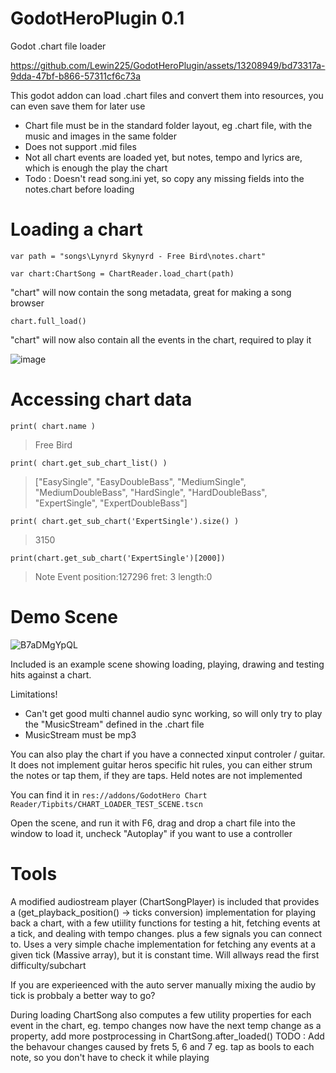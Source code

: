 # GodotHeroPlugin 0.1
Godot .chart file loader


https://github.com/Lewin225/GodotHeroPlugin/assets/13208949/bd73317a-9dda-47bf-b866-57311cf6c73a


This godot addon can load .chart files and convert them into resources, you can even save them for later use

* Chart file must be in the standard folder layout, eg .chart file, with the music and images in the same folder
* Does not support .mid files
* Not all chart events are loaded yet, but notes, tempo and  lyrics are, which is enough the play the chart
* Todo : Doesn't read song.ini yet, so copy any missing fields into the notes.chart before loading


# Loading a chart

`var path = "songs\Lynyrd Skynyrd - Free Bird\notes.chart"`

`var chart:ChartSong = ChartReader.load_chart(path)`

"chart" will now contain the song metadata, great for making a song browser

`chart.full_load()`

"chart" will now also contain all the events in the chart, required to play it

![image](https://github.com/Lewin225/GodotHeroPlugin/assets/13208949/a0c972ab-831f-4925-9599-2d2c6dc47e9e)


# Accessing chart data

`print( chart.name )`
>Free Bird

`print( chart.get_sub_chart_list() )`
>["EasySingle", "EasyDoubleBass", "MediumSingle", "MediumDoubleBass", "HardSingle", "HardDoubleBass", "ExpertSingle", "ExpertDoubleBass"]

`print( chart.get_sub_chart('ExpertSingle').size() )`
> 3150

`print(chart.get_sub_chart('ExpertSingle')[2000])`
> Note Event position:127296  fret: 3 length:0

# Demo Scene

![B7aDMgYpQL](https://github.com/Lewin225/GodotHeroPlugin/assets/13208949/17e758a8-6205-40bc-bf1d-57629ea7f2f8)



Included is an example scene showing loading, playing, drawing and testing hits against a chart. 

Limitations! 
* Can't get good multi channel audio sync working, so will only try to play the "MusicStream" defined in the .chart file
* MusicStream must be mp3

You can also play the chart if you have a connected xinput controler / guitar. It does not implement guitar heros specific hit rules, you can either strum the notes or tap them, if they are taps. Held notes are not implemented

You can find it in `res://addons/GodotHero Chart Reader/Tipbits/CHART_LOADER_TEST_SCENE.tscn` 

Open the scene, and run it with F6, drag and drop a chart file into the window to load it, uncheck "Autoplay" if you want to use a controller

# Tools

A modified audiostream player (ChartSongPlayer) is included that provides a (get_playback_position() -> ticks conversion) implementation for playing back a chart, with a few utiility functions for testing a hit, fetching events at a tick, and dealing with tempo changes. plus a few signals you can connect to. Uses a very simple chache implementation for fetching any events at a given tick (Massive array), but it is constant time. Will allways read the first difficulty/subchart

If you are experieenced with the auto server manually mixing the audio by tick is probbaly a better way to go?


During loading ChartSong also computes a few utility properties for each event in the chart, eg. tempo changes now have the next temp change as a property, add more postprocessing in ChartSong.after_loaded()
  TODO : Add the behavour changes caused by frets 5, 6 and 7 eg. tap as bools to each note, so you don't have to check it while playing
